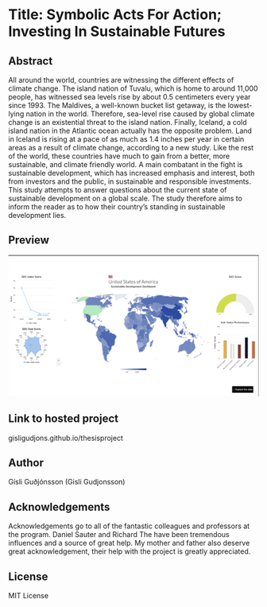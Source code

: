 
# Title: Symbolic Acts For Action; Investing In Sustainable Futures

## Abstract

All around the world, countries are witnessing the different effects of climate change. The island nation of Tuvalu, which is home to around 11,000 people, has witnessed sea levels rise by about 0.5 centimeters every year since 1993. The Maldives, a well-known bucket list getaway, is the lowest-lying nation in the world. Therefore, sea-level rise caused by global climate change is an existential threat to the island nation. Finally, Iceland, a cold island nation in the Atlantic ocean actually has the opposite problem. Land in Iceland is rising at a pace of as much as 1.4 inches per year in certain areas as a result of climate change, according to a new study. Like the rest of the world, these countries have much to gain from a better, more sustainable, and climate friendly world. A main combatant in the fight is sustainable development, which has increased emphasis and interest, both from investors and the public, in sustainable and responsible investments. This study attempts to answer questions about the current state of sustainable development on a global scale. The study therefore aims to inform the reader as to how their country’s standing in sustainable development lies.


## Preview

![](preview.png)

## Link to hosted project
gisligudjons.github.io/thesisproject



## Author

Gísli Guðjónsson (Gisli Gudjonsson)

## Acknowledgements

Acknowledgements go to all of the fantastic colleagues and professors at the program. Daniel Sauter and Richard The have been tremendous influences and a source of great help. My mother and father also deserve great acknowledgement, their help with the project is greatly appreciated.

## License

MIT License

